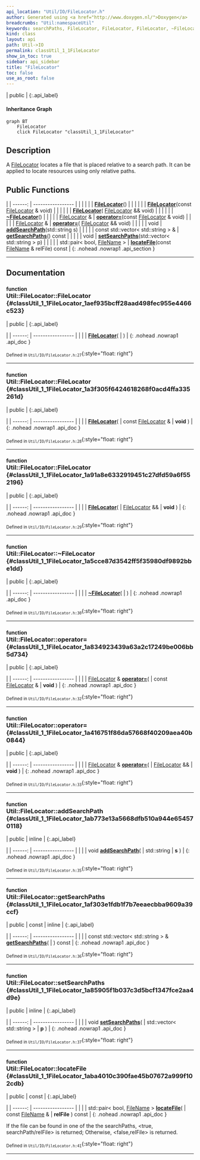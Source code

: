 ```yaml
---
api_location: "Util/IO/FileLocator.h"
author: Generated using <a href="http://www.doxygen.nl/">Doxygen</a>
breadcrumbs: "Util:namespaceUtil"
keywords: searchPaths, FileLocator, FileLocator, FileLocator, ~FileLocator, addSearchPath, getSearchPaths, setSearchPaths, locateFile
kind: class
layout: api
path: Util->IO
permalink: classUtil_1_1FileLocator
show_in_toc: true
sidebar: api_sidebar
title: "FileLocator"
toc: false
use_as_root: false
---
```


| public |
{:.api_label}

#### Inheritance Graph

```mermaid
graph BT
	FileLocator
	click FileLocator "classUtil_1_1FileLocator"
```

## Description



A [FileLocator](classUtil_1_1FileLocator) locates a file that is placed relative to a search path. It can be applied to locate resources using only relative paths.



## Public Functions

|
| ------: | ----------------- |
|  | |
|  | **[FileLocator](#classUtil_1_1FileLocator_1aef935bcff28aad498fec955e4466c523)**() |
|  | |
|  | **[FileLocator](#classUtil_1_1FileLocator_1a3f305f6424618268f0acd4ffa335261d)**(const [FileLocator](classUtil_1_1FileLocator) & void) |
|  | |
|  | **[FileLocator](#classUtil_1_1FileLocator_1a91a8e6332919451c27dfd59a6f552196)**( [FileLocator](classUtil_1_1FileLocator) && void) |
|  | |
|  | **[~FileLocator](#classUtil_1_1FileLocator_1a5cce87d3542ff5f35980df9892bbe1dd)**() |
|  | |
| [FileLocator](classUtil_1_1FileLocator) & | **[operator=](#classUtil_1_1FileLocator_1a834923439a63a2c17249be006bb5d734)**(const [FileLocator](classUtil_1_1FileLocator) & void) |
|  | |
| [FileLocator](classUtil_1_1FileLocator) & | **[operator=](#classUtil_1_1FileLocator_1a416751f86da57668f40209aea40b0844)**( [FileLocator](classUtil_1_1FileLocator) && void) |
|  | |
| void | **[addSearchPath](#classUtil_1_1FileLocator_1ab773e13a5668dfb510a944e654570118)**(std::string s) |
|  | |
| const std::vector< std::string > & | **[getSearchPaths](#classUtil_1_1FileLocator_1af303e1fdb1f7b7eeaecbba9609a39ccf)**() const |
|  | |
| void | **[setSearchPaths](#classUtil_1_1FileLocator_1a85905f1b037c3d5bcf1347fce2aa4d9e)**(std::vector< std::string > p) |
|  | |
| std::pair< bool, [FileName](classUtil_1_1FileName) > | **[locateFile](#classUtil_1_1FileLocator_1aba4010c390fae45b07672a999f102cdb)**(const [FileName](classUtil_1_1FileName) & relFile) const |
{: .nohead .nowrap1 .api_section }


-------------------------------------------------------------------

## Documentation

### <small>function</small><br/> Util::FileLocator::FileLocator {#classUtil_1_1FileLocator_1aef935bcff28aad498fec955e4466c523}

| public |
{:.api_label}

|
| ------: | ----------------- |
|  |
|  **[FileLocator](#classUtil_1_1FileLocator_1aef935bcff28aad498fec955e4466c523)**( |  ) |
{: .nohead .nowrap1 .api_doc }





<sub>Defined in `Util/IO/FileLocator.h:27`</sub>{:style="float: right"}

-------------------------------------------------------------------

### <small>function</small><br/> Util::FileLocator::FileLocator {#classUtil_1_1FileLocator_1a3f305f6424618268f0acd4ffa335261d}

| public |
{:.api_label}

|
| ------: | ----------------- |
|  |
|  **[FileLocator](#classUtil_1_1FileLocator_1a3f305f6424618268f0acd4ffa335261d)**( | const [FileLocator](classUtil_1_1FileLocator) & | **void** ) |
{: .nohead .nowrap1 .api_doc }





<sub>Defined in `Util/IO/FileLocator.h:28`</sub>{:style="float: right"}

-------------------------------------------------------------------

### <small>function</small><br/> Util::FileLocator::FileLocator {#classUtil_1_1FileLocator_1a91a8e6332919451c27dfd59a6f552196}

| public |
{:.api_label}

|
| ------: | ----------------- |
|  |
|  **[FileLocator](#classUtil_1_1FileLocator_1a91a8e6332919451c27dfd59a6f552196)**( |  [FileLocator](classUtil_1_1FileLocator) && | **void** ) |
{: .nohead .nowrap1 .api_doc }





<sub>Defined in `Util/IO/FileLocator.h:29`</sub>{:style="float: right"}

-------------------------------------------------------------------

### <small>function</small><br/> Util::FileLocator::~FileLocator {#classUtil_1_1FileLocator_1a5cce87d3542ff5f35980df9892bbe1dd}

| public |
{:.api_label}

|
| ------: | ----------------- |
|  |
|  **[~FileLocator](#classUtil_1_1FileLocator_1a5cce87d3542ff5f35980df9892bbe1dd)**( |  ) |
{: .nohead .nowrap1 .api_doc }





<sub>Defined in `Util/IO/FileLocator.h:30`</sub>{:style="float: right"}

-------------------------------------------------------------------

### <small>function</small><br/> Util::FileLocator::operator= {#classUtil_1_1FileLocator_1a834923439a63a2c17249be006bb5d734}

| public |
{:.api_label}

|
| ------: | ----------------- |
|  |
| [FileLocator](classUtil_1_1FileLocator) & **[operator=](#classUtil_1_1FileLocator_1a834923439a63a2c17249be006bb5d734)**( | const [FileLocator](classUtil_1_1FileLocator) & | **void** ) |
{: .nohead .nowrap1 .api_doc }





<sub>Defined in `Util/IO/FileLocator.h:32`</sub>{:style="float: right"}

-------------------------------------------------------------------

### <small>function</small><br/> Util::FileLocator::operator= {#classUtil_1_1FileLocator_1a416751f86da57668f40209aea40b0844}

| public |
{:.api_label}

|
| ------: | ----------------- |
|  |
| [FileLocator](classUtil_1_1FileLocator) & **[operator=](#classUtil_1_1FileLocator_1a416751f86da57668f40209aea40b0844)**( |  [FileLocator](classUtil_1_1FileLocator) && | **void** ) |
{: .nohead .nowrap1 .api_doc }





<sub>Defined in `Util/IO/FileLocator.h:33`</sub>{:style="float: right"}

-------------------------------------------------------------------

### <small>function</small><br/> Util::FileLocator::addSearchPath {#classUtil_1_1FileLocator_1ab773e13a5668dfb510a944e654570118}

| public | inline |
{:.api_label}

|
| ------: | ----------------- |
|  |
| void **[addSearchPath](#classUtil_1_1FileLocator_1ab773e13a5668dfb510a944e654570118)**( | std::string | **s** ) |
{: .nohead .nowrap1 .api_doc }





<sub>Defined in `Util/IO/FileLocator.h:35`</sub>{:style="float: right"}

-------------------------------------------------------------------

### <small>function</small><br/> Util::FileLocator::getSearchPaths {#classUtil_1_1FileLocator_1af303e1fdb1f7b7eeaecbba9609a39ccf}

| public | const | inline |
{:.api_label}

|
| ------: | ----------------- |
|  |
| const std::vector< std::string > & **[getSearchPaths](#classUtil_1_1FileLocator_1af303e1fdb1f7b7eeaecbba9609a39ccf)**( |  ) const |
{: .nohead .nowrap1 .api_doc }





<sub>Defined in `Util/IO/FileLocator.h:36`</sub>{:style="float: right"}

-------------------------------------------------------------------

### <small>function</small><br/> Util::FileLocator::setSearchPaths {#classUtil_1_1FileLocator_1a85905f1b037c3d5bcf1347fce2aa4d9e}

| public | inline |
{:.api_label}

|
| ------: | ----------------- |
|  |
| void **[setSearchPaths](#classUtil_1_1FileLocator_1a85905f1b037c3d5bcf1347fce2aa4d9e)**( | std::vector< std::string > | **p** ) |
{: .nohead .nowrap1 .api_doc }





<sub>Defined in `Util/IO/FileLocator.h:37`</sub>{:style="float: right"}

-------------------------------------------------------------------

### <small>function</small><br/> Util::FileLocator::locateFile {#classUtil_1_1FileLocator_1aba4010c390fae45b07672a999f102cdb}

| public | const |
{:.api_label}

|
| ------: | ----------------- |
|  |
| std::pair< bool, [FileName](classUtil_1_1FileName) > **[locateFile](#classUtil_1_1FileLocator_1aba4010c390fae45b07672a999f102cdb)**( | const [FileName](classUtil_1_1FileName) & | **relFile** ) const |
{: .nohead .nowrap1 .api_doc }



If the file can be found in one of the the searchPaths, <true, searchPath/relFile> is returned; Otherwise, <false,relFile> is returned.



<sub>Defined in `Util/IO/FileLocator.h:41`</sub>{:style="float: right"}

-------------------------------------------------------------------

